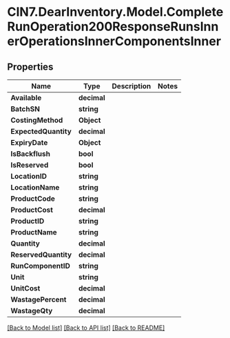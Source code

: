 # CIN7.DearInventory.Model.CompleteRunOperation200ResponseRunsInnerOperationsInnerComponentsInner

## Properties

| Name                 | Type        | Description | Notes |
| -------------------- | ----------- | ----------- | ----- |
| **Available**        | **decimal** |             |
| **BatchSN**          | **string**  |             |
| **CostingMethod**    | **Object**  |             |
| **ExpectedQuantity** | **decimal** |             |
| **ExpiryDate**       | **Object**  |             |
| **IsBackflush**      | **bool**    |             |
| **IsReserved**       | **bool**    |             |
| **LocationID**       | **string**  |             |
| **LocationName**     | **string**  |             |
| **ProductCode**      | **string**  |             |
| **ProductCost**      | **decimal** |             |
| **ProductID**        | **string**  |             |
| **ProductName**      | **string**  |             |
| **Quantity**         | **decimal** |             |
| **ReservedQuantity** | **decimal** |             |
| **RunComponentID**   | **string**  |             |
| **Unit**             | **string**  |             |
| **UnitCost**         | **decimal** |             |
| **WastagePercent**   | **decimal** |             |
| **WastageQty**       | **decimal** |             |

[[Back to Model list]](../README.md#documentation-for-models) [[Back to API list]](../README.md#documentation-for-api-endpoints) [[Back to README]](../README.md)
